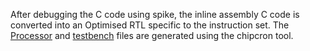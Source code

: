 After debugging the C code using spike, the inline assembly C code is converted into an Optimised RTL specific to the instruction set. The [Processor](https://github.com/Pa1mantri/RISC-V_HDP/blob/main/W-4/processor.v) and [testbench](https://github.com/Pa1mantri/RISC-V_HDP/blob/main/W-4/testbench.v) files are generated using the chipcron tool. 
